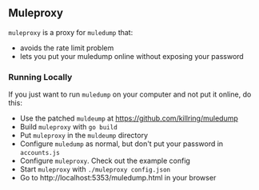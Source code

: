 ## Muleproxy

`muleproxy` is a proxy for `muledump` that:

* avoids the rate limit problem
* lets you put your muledump online without exposing your password

### Running Locally

If you just want to run `muledump` on your computer and not put it online, do this:

* Use the patched `muldeump` at https://github.com/killring/muledump
* Build `muleproxy` with `go build`
* Put `muleproxy` in the `muldeump` directory
* Configure `muledump` as normal, but don't put your password in `accounts.js`
* Configure `muleproxy`. Check out the example config
* Start `muleproxy` with `./muleproxy config.json`
* Go to http://localhost:5353/muledump.html in your browser
